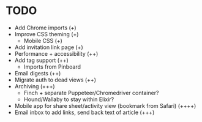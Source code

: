 # TODO

- Add Chrome imports (+)
- Improve CSS theming (+)
  - Mobile CSS (+)
- Add invitation link page (+)
- Performance + accessibility (++)
- Add tag support (++)
    - Imports from Pinboard
- Email digests (++)
- Migrate auth to dead views (++)
- Archiving (+++)
    - Finch + separate Puppeteer/Chromedriver container?
    - Hound/Wallaby to stay within Elixir?
- Mobile app for share sheet/activity view  (bookmark from Safari) (++++)
- Email inbox to add links, send back text of article (+++)
